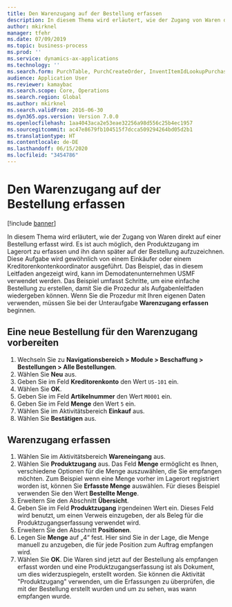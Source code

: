 ```yaml
---
title: Den Warenzugang auf der Bestellung erfassen
description: In diesem Thema wird erläutert, wie der Zugang von Waren direkt auf einer Bestellung erfasst wird.
author: mkirknel
manager: tfehr
ms.date: 07/09/2019
ms.topic: business-process
ms.prod: ''
ms.service: dynamics-ax-applications
ms.technology: ''
ms.search.form: PurchTable, PurchCreateOrder, InventItemIdLookupPurchase, PurchEditLines
audience: Application User
ms.reviewer: kamaybac
ms.search.scope: Core, Operations
ms.search.region: Global
ms.author: mkirknel
ms.search.validFrom: 2016-06-30
ms.dyn365.ops.version: Version 7.0.0
ms.openlocfilehash: 1aa4043aca2e53eae32256a98d556c25b4ec1957
ms.sourcegitcommit: ac47e8679fb104515f7dcca509294264bd05d2b1
ms.translationtype: HT
ms.contentlocale: de-DE
ms.lasthandoff: 06/15/2020
ms.locfileid: "3454786"
---
```

# <a name="record-the-receipt-of-goods-on-the-purchase-order"></a>Den Warenzugang auf der Bestellung erfassen

[!include [banner](../../includes/banner.md)]

In diesem Thema wird erläutert, wie der Zugang von Waren direkt auf einer Bestellung erfasst wird. Es ist auch möglich, den Produktzugang im Lagerort zu erfassen und ihn dann später auf der Bestellung aufzuzeichnen. Diese Aufgabe wird gewöhnlich von einem Einkäufer oder einem Kreditorenkontenkoordinator ausgeführt. Das Beispiel, das in diesem Leitfaden angezeigt wird, kann im Demodatenunternehmen USMF verwendet werden. Das Beispiel umfasst Schritte, um eine einfache Bestellung zu erstellen, damit Sie die Prozedur als Aufgabenleitfaden wiedergeben können. Wenn Sie die Prozedur mit Ihren eigenen Daten verwenden, müssen Sie bei der Unteraufgabe **Warenzugang erfassen** beginnen.


## <a name="prepare-a-new-purchase-order-for-receipt-of-goods"></a>Eine neue Bestellung für den Warenzugang vorbereiten
1. Wechseln Sie zu **Navigationsbereich > Module > Beschaffung > Bestellungen > Alle Bestellungen**.
2. Wählen Sie **Neu** aus.
3. Geben Sie im Feld **Kreditorenkonto** den Wert `US-101` ein.
4. Wählen Sie **OK**.
5. Geben Sie im Feld **Artikelnummer** den Wert `M0001` ein.
6. Geben Sie im Feld **Menge** den Wert `5` ein.
7. Wählen Sie im Aktivitätsbereich **Einkauf** aus.
8. Wählen Sie **Bestätigen** aus.

## <a name="record-receipt-of-goods"></a>Warenzugang erfassen
1. Wählen Sie im Aktivitätsbereich **Wareneingang** aus.
2. Wählen Sie **Produktzugang** aus. Das Feld **Menge** ermöglicht es Ihnen, verschiedene Optionen für die Menge auszuwählen, die Sie empfangen möchten. Zum Beispiel wenn eine Menge vorher im Lagerort registriert worden ist, können Sie **Erfasste Menge** auswählen. Für dieses Beispiel verwenden Sie den Wert **Bestellte Menge**.
3. Erweitern Sie den Abschnitt **Übersicht**.
4. Geben Sie im Feld **Produktzugang** irgendeinen Wert ein. Dieses Feld wird benutzt, um einen Verweis einzugeben, der als Beleg für die Produktzugangserfassung verwendet wird.  
5. Erweitern Sie den Abschnitt **Positionen**.
6. Legen Sie **Menge** auf „4“ fest. Hier sind Sie in der Lage, die Menge manuell zu anzugeben, die für jede Position zum Auftrag empfangen wird.  
7. Wählen Sie **OK**. Die Waren sind jetzt auf der Bestellung als empfangen erfasst worden und eine Produktzugangserfassung ist als Dokument, um dies widerzuspiegeln, erstellt worden. Sie können die Aktivität "Produktzugang" verwenden, um die Erfassungen zu überprüfen, die mit der Bestellung erstellt wurden und um zu sehen, was wann empfangen wurde.  


